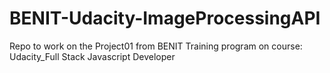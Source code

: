 # BENIT-Udacity-ImageProcessingAPI
Repo to work on the Project01 from BENIT Training program on course: Udacity_Full Stack Javascript Developer
